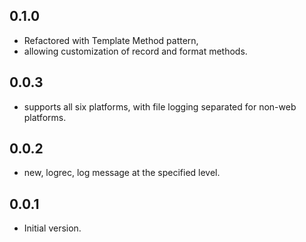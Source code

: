 ## 0.1.0
- Refactored with Template Method pattern,
- allowing customization of record and format methods.

## 0.0.3

- supports all six platforms, with file logging separated for non-web platforms.

## 0.0.2

- new, logrec, log message at the specified level.

## 0.0.1

- Initial version.
